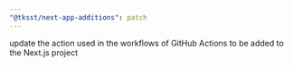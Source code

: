 ```yaml
---
"@tksst/next-app-additions": patch
---
```


update the action used in the workflows of GitHub Actions to be added to the Next.js project
